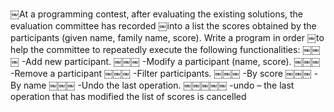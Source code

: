 ￼At a programming contest, after evaluating the existing solutions, the evaluation committee has recorded
￼into a list the scores obtained by the participants (given name, family name, score). Write a program in order
￼to help the committee to repeatedly execute the following functionalities:
￼￼￼ -Add new participant.
￼￼￼ -Modify a participant (name, score).
￼￼￼ -Remove a participant
￼￼￼ -Filter participants.
￼￼￼     -By score
￼￼￼     -By name
￼￼￼ -Undo the last operation.
￼￼￼￼￼     -undo – the last operation that has modified the list of scores is cancelled